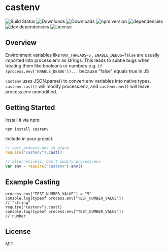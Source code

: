 # castenv

![Build Status](https://img.shields.io/travis/tonymet/castenv.svg)
![Downloads](https://img.shields.io/npm/dm/castenv.svg)
![Downloads](https://img.shields.io/npm/dt/castenv.svg)
![npm version](https://img.shields.io/npm/v/castenv.svg)
![dependencies](https://img.shields.io/david//castenv.svg)
![dev dependencies](https://img.shields.io/david/dev//castenv.svg)
![License](https://img.shields.io/npm/l/castenv.svg)

## Overview

Environment variables like `MAX_THREADS=5` , `ENABLE_DEBUG=false` are usually imported into process.env as strings.
This leads to subtle bugs when treating them like booleans or numbers e.g. `if (process.env['ENABLE_DEBUG'])...`
because "false" equals true in JS

`castenv` uses JSON.parse() to convert env variables into native types.  `castenv.cast()` will modify process.env,
 and `castenv.env()` will leave process.env unmodified.

## Getting Started

Install it via npm:

```shell
npm install castenv
```

Include in your project:

```javascript
// cast process.env in place
require("castenv").cast()

// alternatively, don't modify process.env
var env = require("castenv").env()
```


## Example Casting
```
process.env["TEST_NUMBER_VALUE"] = "5"
console.log(typeof process.env["TEST_NUMBER_VALUE"])
// "string"
require("castenv").cast()
console.log(typeof process.env["TEST_NUMBER_VALUE"])
// number
```
## License

MIT
